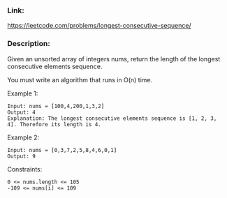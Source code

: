 ### Link:
https://leetcode.com/problems/longest-consecutive-sequence/

### Description:
Given an unsorted array of integers nums, return the length of the longest consecutive elements sequence.

You must write an algorithm that runs in O(n) time.



Example 1:

    Input: nums = [100,4,200,1,3,2]
    Output: 4
    Explanation: The longest consecutive elements sequence is [1, 2, 3, 4]. Therefore its length is 4.

Example 2:
    
    Input: nums = [0,3,7,2,5,8,4,6,0,1]
    Output: 9



Constraints:

    0 <= nums.length <= 105
    -109 <= nums[i] <= 109

